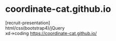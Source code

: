 # coordinate-cat.github.io
[recruit-presentation]<br>
html/css(bootstrap4)/jQuery<br>
xd→coding
https://coordinate-cat.github.io/
